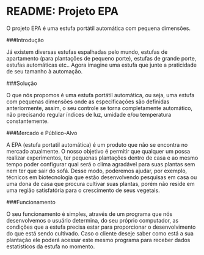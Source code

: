README: Projeto EPA
===========

O projeto EPA é uma estufa portátil automática com pequena dimensões.

###Introdução

Já existem diversas estufas espalhadas pelo mundo, estufas de apartamento (para plantações  de pequeno porte), estufas
de grande porte, estufas automáticas etc.. Agora imagine uma  estufa que junte a praticidade de seu tamanho à automação.

###Solução

O que nós propomos é uma estufa portátil automática, ou seja, uma estufa com pequenas dimensões onde as especificações
são definidas anteriormente, assim, o seu controle se torna  completamente automático, não precisando regular índices de
luz, umidade e/ou temperatura constantemente.

###Mercado e Público-Alvo

A EPA (estufa portatil automática) é um produto que não se  encontra no mercado atualmente. O nosso objetivo é permitir
que qualquer um possa realizar experimentos, ter pequenas plantações dentro de casa e ao mesmo tempo poder configurar
qual será o clima agradável para suas plantas sem nem ter que sair do sofá. Desse modo, poderemos ajudar,  por exemplo,
técnicos em biotecnologia que estão desenvolvendo pesquisas em casa ou uma dona de casa que procura cultivar suas
plantas, porém não reside em uma região satisfatória para o crescimento de seus vegetais.

###Funcionamento

O seu funcionamento é simples, através de um programa que nós desenvolvemos o usuário  determina, do seu próprio
computador, as condições que a estufa precisa estar para  proporcionar o desenvolvimento do que está sendo cultivado.
Caso o cliente deseje saber como está a sua plantação ele poderá acessar este mesmo programa para receber dados
estatísticos da estufa no momento.
